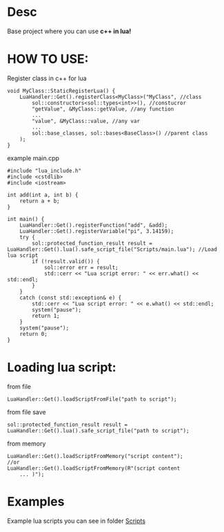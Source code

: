 # Desc
Base project where you can use **c++ in lua!**

# HOW TO USE:

Register class in c++ for lua
``` 
void MyClass::StaticRegisterLua() {
    LuaHandler::Get().registerClass<MyClass>("MyClass", //class
        sol::constructors<sol::types<int>>(), //constucror
        "getValue", &MyClass::getValue, //any function
        ...
        "value", &MyClass::value, //any var
        ...
        sol::base_classes, sol::bases<BaseClass>() //parent class
    );
}
```
example main.cpp
``` 
#include "lua_include.h"
#include <cstdlib>
#include <iostream>

int add(int a, int b) {
    return a + b;
}

int main() {
    LuaHandler::Get().registerFunction("add", &add);
    LuaHandler::Get().registerVariable("pi", 3.14159);
    try {
        sol::protected_function_result result = LuaHandler::Get().lua().safe_script_file("Scripts/main.lua"); //Load lua script
        if (!result.valid()) {
            sol::error err = result;
            std::cerr << "Lua script error: " << err.what() << std::endl;
        }
    }
    catch (const std::exception& e) {
        std::cerr << "Lua script error: " << e.what() << std::endl;
        system("pause");
        return 1;
    }
    system("pause");
    return 0;
}
```

# Loading lua script:
from file
``` 
LuaHandler::Get().loadScriptFromFile("path to script");
```

from file save
``` 
sol::protected_function_result result = LuaHandler::Get().lua().safe_script_file("path to script");
```

from memory
``` 
LuaHandler::Get().loadScriptFromMemory("script content"); 
//or 
LuaHandler::Get().loadScriptFromMemory(R"(script content
    ... )");
```

# Examples
Example lua scripts you can see in folder [Scripts](https://github.com/JustOrangeSFM/CppLuaIntegration/tree/main/Scripts)
